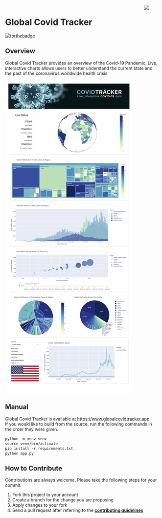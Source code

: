 <img src="https://github.com/ycaglar/.github/blob/master/badge.png" align="right" width="10%"/>

#  Global Covid Tracker
[![forthebadge](https://forthebadge.com/images/badges/made-with-python.svg)](https://forthebadge.com)

## Overview
Global Covid Tracker provides an overview of the Covid-19 Pandemic. Live, interactive charts allows users to better understand the current state and the past of the coronavirus worldwide health crisis.

![Tux](/screenshots/screenshot_n.png)

## Manual
Global Covid Tracker is available at https://www.globalcovidtracker.app \
If you would like to build from the source, run the following commands in the order they were given.

```
python -m venv venv
source venv/bin/activate
pip install -r requirements.txt
python app.py
```

## How to Contribute
Contributions are always welcome. Please take the following steps for your commit.

1. Fork this project to your account
2. Create a branch for the change you are proposing
3. Apply changes to your fork
4. Send a pull request after referring to the **[contributing guidelines](https://github.com/ycaglar/.github/blob/master/CONTRIBUTING.md)**

